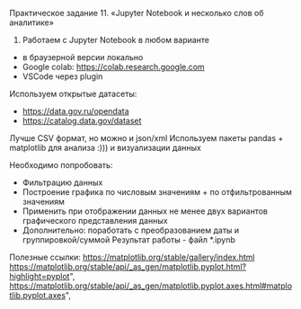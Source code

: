 Практическое задание 11. «Jupyter Notebook и несколько слов об аналитике»
1. Работаем с Jupyter Notebook в любом варианте
- в браузерной версии локально
- Google colab: https://colab.research.google.com
- VSCode через plugin

Используем открытые датасеты:
- https://data.gov.ru/opendata
- https://catalog.data.gov/dataset

Лучше CSV формат, но можно и json/xml
Используем пакеты pandas + matplotlib для анализа :)))  и визуализации данных

Необходимо попробовать:    
- Фильтрацию данных
- Построение графика по числовым значениям + по отфильтрованным значениям
- Применить при отображении данных не менее двух вариантов графического представления данных
- Дополнительно: поработать с преобразованием даты и группировкой/суммой
Результат работы - файл *.ipynb

Полезные ссылки:
https://matplotlib.org/stable/gallery/index.html
https://matplotlib.org/stable/api/_as_gen/matplotlib.pyplot.html?highlight=pyplot",
https://matplotlib.org/stable/api/_as_gen/matplotlib.pyplot.axes.html#matplotlib.pyplot.axes",
